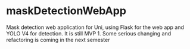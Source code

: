 # maskDetectionWebApp
Mask detection web application for Uni, using Flask for the web app and YOLO V4 for detection. It is still MVP 1. Some serious changing and refactoring is coming in the next semester
